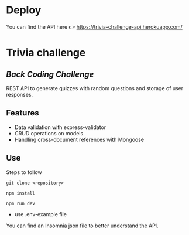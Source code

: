 # Deploy
You can find the API here 👉 https://trivia-challenge-api.herokuapp.com/

# Trivia challenge
## _Back Coding Challenge_
REST API to generate quizzes with random questions and storage of user responses.

## Features

- Data validation with express-validator
- CRUD operations on models
- Handling cross-document references with Mongoose

## Use
Steps to follow
```
git clone <repository>
```
```
npm install
```
```
npm run dev
```
- use .env-example file

You can find an Insomnia json file to better understand the API.

